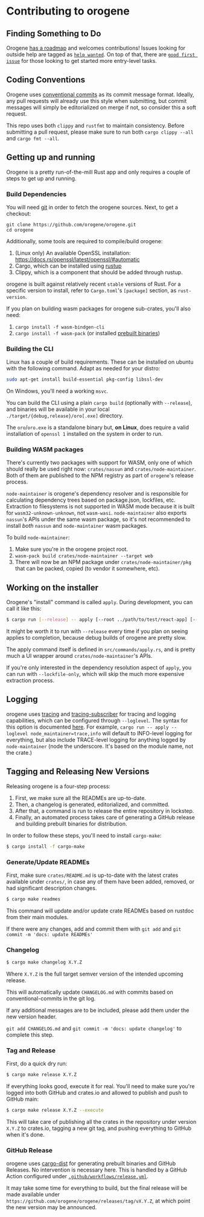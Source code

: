 # Contributing to orogene

## Finding Something to Do

Orogene [has a roadmap](https://github.com/orgs/orogene/projects/2/views/1)
and welcomes contributions! Issues looking for outside help are tagged as
[`help wanted`](https://github.com/orogene/orogene/labels/help%20wanted). On
top of that, there are [`good first
issue`](https://github.com/orogene/orogene/labels/good%20first%20issue) for
those looking to get started more entry-level tasks.

## Coding Conventions

Orogene uses [conventional
commits](https://www.conventionalcommits.org/en/v1.0.0/) as its commit message
format. Ideally, any pull requests will already use this style when
submitting, but commit messages will simply be editorialized on merge if not,
so consider this a soft request.

This repo uses both `clippy` and `rustfmt` to maintain consistency. Before
submitting a pull request, please make sure to run both `cargo clippy --all`
and `cargo fmt --all`.

## Getting up and running

Orogene is a pretty run-of-the-mill Rust app and only requires a couple of
steps to get up and running.

### Build Dependencies

You will need [git](https://git-scm.com/downloads) in order to fetch the
orogene sources. Next, to get a checkout:

```
git clone https://github.com/orogene/orogene.git
cd orogene
```

Additionally, some tools are required to compile/build orogene:

1. (Linux only) An available OpenSSL installation: https://docs.rs/openssl/latest/openssl/#automatic
2. Cargo, which can be installed using [rustup](https://rustup.rs/)
3. Clippy, which is a component that should be added through rustup.

orogene is built against relatively recent `stable` versions of Rust. For a
specific version to install, refer to `Cargo.toml`'s `[package]` section, as
`rust-version`.

If you plan on building wasm packages for orogene sub-crates, you'll also need:

1. `cargo install -f wasm-bindgen-cli`
2. `cargo install -f wasm-pack` (or installed [prebuilt binaries](https://rustwasm.github.io/wasm-pack/installer/))

### Building the CLI

Linux has a couple of build requirements. These can be installed on ubuntu
with the following command. Adapt as needed for your distro:

```sh
sudo apt-get install build-essential pkg-config libssl-dev
```

On Windows, you'll need a working `msvc`.

You can build the CLI using a plain `cargo build` (optionally with
`--release`), and binaries will be available in your local
`./target/{debug,release}/oro[.exe]` directory.

The `oro`/`oro.exe` is a standalone binary but, **on Linux**, does require a
valid installation of `openssl 1` installed on the system in order to run.

### Building WASM packages

There's currently two packages with support for WASM, only one of which should
really be used right now: `crates/nassun` and `crates/node-maintainer`. Both
of them are published to the NPM registry as part of `orogene`'s release
process.

`node-maintainer` is orogene's dependency resolver and is responsible for
calculating dependency trees based on package.json, lockfiles, etc. Extraction
to filesystems is not supported in WASM mode because it is built for
`wasm32-unknown-unknown`, not `wasm-wasi`. `node-maintainer` also exports
`nassun`'s APIs under the same wasm package, so it's not recommended to
install _both_ `nassun` and `node-maintainer` wasm packages.

To build `node-maintainer`:

1. Make sure you're in the orogene project root.
2. `wasm-pack build crates/node-maintainer --target web`
3. There will now be an NPM package under `crates/node-maintainer/pkg` that
   can be packed, copied (to vendor it somewhere, etc).

## Working on the installer

Orogene's "install" command is called `apply`. During development, you can
call it like this:

```sh
$ cargo run [--release] -- apply [--root ../path/to/test/react-app] [--oro-cache ./path/to/cache] [--loglevel info]
```

It might be worth it to run with `--release` every time if you plan on seeing
applies to completion, because debug builds of orogene are pretty slow.

The apply command itself is defined in `src/commands/apply.rs`, and is
pretty much a UI wrapper around `crates/node-maintainer`'s APIs.

If you're only interested in the dependency resolution aspect of `apply`,
you can run with `--lockfile-only`, which will skip the much more expensive
extraction process.

## Logging

orogene uses [tracing](https://docs.rs/tracing) and
[tracing-subscriber](https://docs.rs/tracing-subscriber) for tracing and
logging capabilities, which can be configured through `--loglevel`. The syntax
for this option is documented
[here](https://docs.rs/tracing-subscriber/latest/tracing_subscriber/filter/struct.EnvFilter.html#directives).
For example, `cargo run -- apply --loglevel node_maintainer=trace,info` will
default to INFO-level logging for everything, but also include TRACE-level
logging for anything logged by `node-maintainer` (node the underscore. It's
based on the module name, not the crate.)

## Tagging and Releasing New Versions

Releasing orogene is a four-step process:

1. First, we make sure all the READMEs are up-to-date.
2. Then, a changelog is generated, editorialized, and committed.
3. After that, a command is run to release the entire repository in lockstep.
4. Finally, an automated process takes care of generating a GitHub release and
building prebuilt binaries for distribution.

In order to follow these steps, you'll need to install `cargo-make`:

```sh
$ cargo install -f cargo-make
```

### Generate/Update READMEs

First, make sure `crates/README.md` is up-to-date with the latest crates
available under `crates/`, in case any of them have been added, removed, or
had significant description changes.

```sh
$ cargo make readmes
```

This command will update and/or update crate READMEs based on rustdoc from
their main modules.

If there were any changes, add and commit them with `git add` and `git commit
-m 'docs: update READMEs'`

### Changelog

```sh
$ cargo make changelog X.Y.Z
```

Where `X.Y.Z` is the full target semver version of the intended upcoming
release.

This will automatically update `CHANGELOG.md` with commits based on
conventional-commits in the git log.

If any additional messages are to be included, please add them under the new
version header.

`git add CHANGELOG.md` and `git commit -m 'docs: update changelog'` to
complete this step.

### Tag and Release

First, do a quick dry run:

```sh
$ cargo make release X.Y.Z
```

If everything looks good, execute it for real. You'll need to make sure you're
logged into both GitHub and crates.io and allowed to publish and push to
GitHub main:

```sh
$ cargo make release X.Y.Z --execute
```

This will take care of publishing all the crates in the repository under
version `X.Y.Z` to crates.io, tagging a new git tag, and pushing everything to
GitHub when it's done.

### GitHub Release

orogene uses [cargo-dist](https://opensource.axo.dev/cargo-dist/) for
generating prebuilt binaries and GitHub Releases. No intervention is necessary
here. This is handled by a GitHub Action configured under
[`.github/workflows/release.yml`](https://github.com/orogene/orogene/actions/workflows/release.yml).

It may take some time for everything to build, but the final release will be
made available under `https://github.com/orogene/orogene/releases/tag/vX.Y.Z`,
at which point the new version may be announced.
